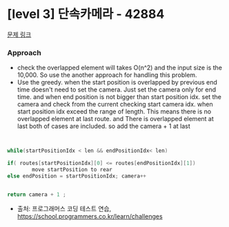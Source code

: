 # [level 3] 단속카메라 - 42884 

[문제 링크](https://school.programmers.co.kr/learn/courses/30/lessons/42884) 

### Approach
- check the overlapped element will takes O(n^2) and the input size is the 10,000. So use the another approach for handling this problem.
- Use the greedy.
   when the start position is overlapped by previous end time doesn't need to set the camera. Just set the camera only for end time.
  and when end position is not bigger than start position idx. set the camera and check from the current checking start camera idx.
  when start position idx exceed the range of length. This means there is no overlapped element at last route. and There is overlapped element at last both of cases are included. so add the camera + 1 at last

``` java


while(startPositionIdx < len && endPositionIdx< len)

if( routes[startPositionIdx][0] <= routes[endPositionIdx][1])
        move startPosition to rear
else endPosition = startPositionIdx; camera++


return camera + 1 ;

```

  

-    출처: 프로그래머스 코딩 테스트 연습, https://school.programmers.co.kr/learn/challenges
